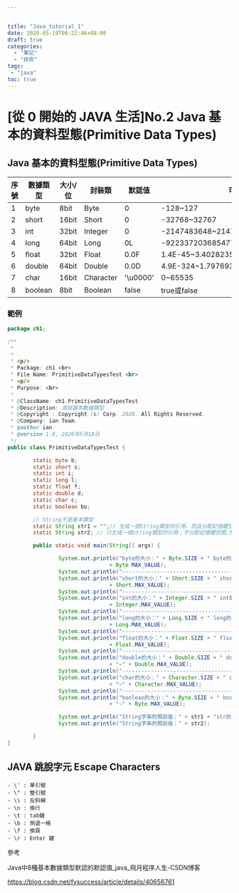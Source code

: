 ```yaml
---


title: "Java_tutorial_1"
date: 2020-05-19T06:22:46+08:00
draft: true
categories:
  - "筆記"
  - "技術"
tags:
 - "java"
toc: true
---
```


# [從 0 開始的 JAVA 生活]No.2 Java 基本的資料型態(Primitive Data Types)
<!--more-->

## Java 基本的資料型態(Primitive Data Types)

| 序號 | 數據類型 | 大小/位 | 封裝類    | 默認值   | 可表示數據范圍                           |
| :--- | -------- | ------- | --------- | -------- | ---------------------------------------- |
| 1    | byte     | 8bit    | Byte      | 0        | -128~127                                 |
| 2    | short    | 16bit   | Short     | 0        | -32768~32767                             |
| 3    | int      | 32bit   | Integer   | 0        | -2147483648~2147483647                   |
| 4    | long     | 64bit   | Long      | 0L       | -9223372036854775808~9223372036854775807 |
| 5    | float    | 32bit   | Float     | 0.0F     | 1.4E-45~3.4028235E38                     |
| 6    | double   | 64bit   | Double    | 0.0D     | 4.9E-324~1.7976931348623157E308          |
| 7    | char     | 16bit   | Character | '\u0000' | 0~65535                                  |
| 8    | boolean  | 8bit    | Boolean   | false    | true或false                              |

### 範例


```java
package ch1;

/**
 * 
 * 
 * <p/>
 * Package: ch1 <br>
 * File Name: PrimitiveDataTypesTest <br>
 * <p/>
 * Purpose: <br>
 * 
 * @ClassName: ch1.PrimitiveDataTypesTest
 * @Description: 測試基本數據類型
 * @Copyright : Copyright (c) Corp. 2020. All Rights Reserved.
 * @Company: ian Team.
 * @author ian
 * @version 1.0, 2020年5月18日
 */
public class PrimitiveDataTypesTest {

        static byte b;
        static short s;
        static int i;
        static long l;
        static float f;
        static double d;
        static char c;
        static boolean bo;

        // String不是基本類型
        static String str1 = "";// 生成一個String類型的引用，而且分配記憶體空間來存放"";
        static String str2; // 只生成一個string類型的引用；不分配記憶體空間,預設為null

        public static void main(String[] args) {

                System.out.println("byte的大小：" + Byte.SIZE + " byte的預設值：" + b + " byte的資料範圍：" + Byte.MIN_VALUE + "~"
                                + Byte.MAX_VALUE);
                System.out.println("----------------------------------------------------");
                System.out.println("short的大小：" + Short.SIZE + " short的預設值：" + s + " short的資料範圍：" + Short.MIN_VALUE + "~"
                                + Short.MAX_VALUE);
                System.out.println("----------------------------------------------------");
                System.out.println("int的大小：" + Integer.SIZE + " int的預設值：" + i + " int的資料範圍：" + Integer.MIN_VALUE + "~"
                                + Integer.MAX_VALUE);
                System.out.println("----------------------------------------------------");
                System.out.println("long的大小：" + Long.SIZE + " long的預設值：" + l + " long的資料範圍：" + Long.MIN_VALUE + "~"
                                + Long.MAX_VALUE);
                System.out.println("----------------------------------------------------");
                System.out.println("float的大小：" + Float.SIZE + " float的預設值：" + f + " float的資料範圍：" + Float.MIN_VALUE + "~"
                                + Float.MAX_VALUE);
                System.out.println("----------------------------------------------------");
                System.out.println("double的大小：" + Double.SIZE + " double的預設值：" + d + " double的資料範圍：" + Double.MIN_VALUE
                                + "~" + Double.MAX_VALUE);
                System.out.println("----------------------------------------------------");
                System.out.println("char的大小：" + Character.SIZE + " char的預設值：" + c + " char的資料範圍：" + Character.MIN_VALUE
                                + "~" + Character.MAX_VALUE);
                System.out.println("----------------------------------------------------");
                System.out.println("boolean的大小：" + Byte.SIZE + " boolean的預設值：" + bo + " boolean的資料範圍：" + Byte.MIN_VALUE
                                + "~" + Byte.MAX_VALUE);

                System.out.println("String字串的預設值：" + str1 + "str的默認長度：" + str1.length());
                System.out.println("String字串的預設值：" + str2);

        }
}
```



## JAVA  跳脫字元 Escape Characters 

```
- \' : 單引號
- \" : 雙引號
- \\ : 反斜線
- \n : 換行
- \t : tab鍵
- \b : 倒退一格
- \f : 換頁
- \r : Enter 鍵

```



參考

Java中8種基本數據類型默認的默認值_java_飛月程序人生-CSDN博客

https://blog.csdn.net/fysuccess/article/details/40656761